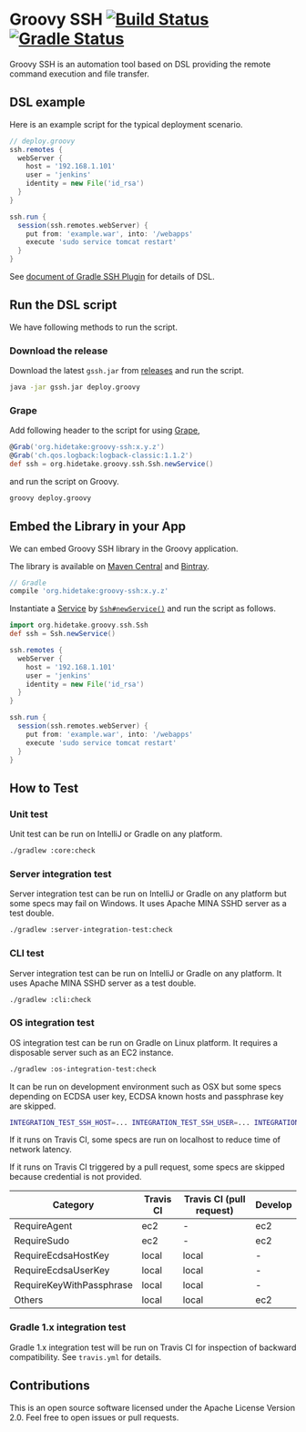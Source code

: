 Groovy SSH [![Build Status](https://travis-ci.org/int128/groovy-ssh.svg?branch=master)](https://travis-ci.org/int128/groovy-ssh) [![Gradle Status](https://gradleupdate.appspot.com/int128/groovy-ssh/status.svg?branch=master)](https://gradleupdate.appspot.com/int128/groovy-ssh/status)
==========

Groovy SSH is an automation tool based on DSL providing the remote command execution and file transfer.


DSL example
-----------

Here is an example script for the typical deployment scenario.

```groovy
// deploy.groovy
ssh.remotes {
  webServer {
    host = '192.168.1.101'
    user = 'jenkins'
    identity = new File('id_rsa')
  }
}

ssh.run {
  session(ssh.remotes.webServer) {
    put from: 'example.war', into: '/webapps'
    execute 'sudo service tomcat restart'
  }
}
```

See [document of Gradle SSH Plugin](https://gradle-ssh-plugin.github.io) for details of DSL.


Run the DSL script
------------------

We have following methods to run the script.

### Download the release

Download the latest `gssh.jar` from [releases](https://github.com/int128/groovy-ssh/releases) and run the script.

```sh
java -jar gssh.jar deploy.groovy
```

### Grape

Add following header to the script for using [Grape](http://groovy.codehaus.org/Grape),

```groovy
@Grab('org.hidetake:groovy-ssh:x.y.z')
@Grab('ch.qos.logback:logback-classic:1.1.2')
def ssh = org.hidetake.groovy.ssh.Ssh.newService()
```

and run the script on Groovy.

```sh
groovy deploy.groovy
```


Embed the Library in your App
-----------------------------

We can embed Groovy SSH library in the Groovy application.

The library is available
on [Maven Central](http://search.maven.org/#search%7Cgav%7C1%7Cg%3A%22org.hidetake%22%20AND%20a%3A%22groovy-ssh%22)
and [Bintray](https://bintray.com/int128/maven/groovy-ssh).

```groovy
// Gradle
compile 'org.hidetake:groovy-ssh:x.y.z'
```

Instantiate a [Service](src/main/groovy/org/hidetake/groovy/ssh/core/Service.groovy)
by [`Ssh#newService()`](src/main/groovy/org/hidetake/groovy/ssh/Ssh.groovy)
and run the script as follows.

```groovy
import org.hidetake.groovy.ssh.Ssh
def ssh = Ssh.newService()

ssh.remotes {
  webServer {
    host = '192.168.1.101'
    user = 'jenkins'
    identity = new File('id_rsa')
  }
}

ssh.run {
  session(ssh.remotes.webServer) {
    put from: 'example.war', into: '/webapps'
    execute 'sudo service tomcat restart'
  }
}
```


How to Test
-----------

### Unit test

Unit test can be run on IntelliJ or Gradle on any platform.

```sh
./gradlew :core:check
```


### Server integration test

Server integration test can be run on IntelliJ or Gradle on any platform but some specs may fail on Windows.
It uses Apache MINA SSHD server as a test double.

```sh
./gradlew :server-integration-test:check
```


### CLI test

Server integration test can be run on IntelliJ or Gradle on any platform.
It uses Apache MINA SSHD server as a test double.

```sh
./gradlew :cli:check
```


### OS integration test

OS integration test can be run on Gradle on Linux platform.
It requires a disposable server such as an EC2 instance.

```sh
./gradlew :os-integration-test:check
```

It can be run on development environment such as OSX
but some specs depending on ECDSA user key, ECDSA known hosts and passphrase key are skipped.

```sh
INTEGRATION_TEST_SSH_HOST=... INTEGRATION_TEST_SSH_USER=... INTEGRATION_TEST_SSH_KEY_PATH=... ./gradlew :os-integration-test:check
```

If it runs on Travis CI,
some specs are run on localhost to reduce time of network latency.

If it runs on Travis CI triggered by a pull request,
some specs are skipped because credential is not provided.


Category                    | Travis CI | Travis CI (pull request)  | Develop
----------------------------|-----------|---------------------------|--------
RequireAgent                | ec2       | -                         | ec2
RequireSudo                 | ec2       | -                         | ec2
RequireEcdsaHostKey         | local     | local                     | -
RequireEcdsaUserKey         | local     | local                     | -
RequireKeyWithPassphrase    | local     | local                     | -
Others                      | local     | local                     | ec2


### Gradle 1.x integration test

Gradle 1.x integration test will be run on Travis CI for inspection of backward compatibility.
See `travis.yml` for details.


Contributions
-------------

This is an open source software licensed under the Apache License Version 2.0.
Feel free to open issues or pull requests.
